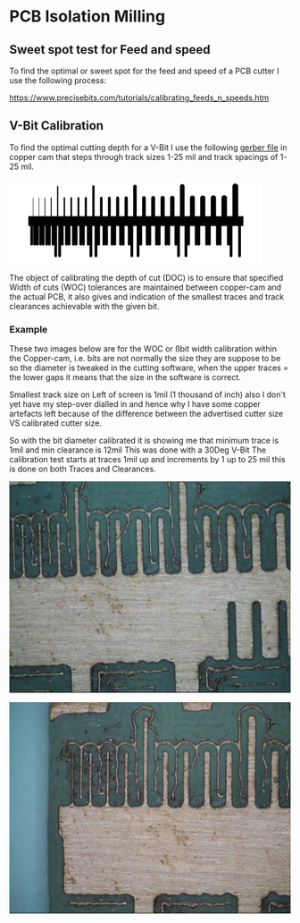 # PCB Isolation Milling

## Sweet spot test for Feed and speed

To find the optimal or sweet spot for the feed and speed of a PCB cutter I use the following process:

<https://www.precisebits.com/tutorials/calibrating_feeds_n_speeds.htm>

## V-Bit Calibration

To find the optimal cutting depth for a V-Bit I use the following [gerber file]() in copper cam that steps through track sizes 1-25 mil and track spacings of 1-25 mil.

![Placeholder](images/2021-10-19_11-32-21.png)

The object of calibrating the depth of cut (DOC) is to ensure that specified Width of cuts (WOC) tolerances are maintained between copper-cam and the actual PCB, it also gives and indication of the smallest traces and track clearances achievable with the given bit.

### Example

These two images below are for the WOC or ßbit width calibration within the Copper-cam, i.e. bits are not normally the size they are suppose to be so the diameter is tweaked in the cutting software, when the upper traces = the lower gaps it means that the size in the software is correct.

Smallest track size on Left of screen is 1mil (1 thousand of inch) also I don't yet have my step-over dialled in and hence why I have some copper artefacts left because of the difference between the advertised cutter size VS calibrated cutter size.

So with the bit diameter calibrated it is showing me that minimum trace is 1mil and min clearance is 12mil This was done with a 30Deg V-Bit The calibration test starts at traces 1mil up and increments by 1 up to 25 mil this is done on both Traces and Clearances.

![Placeholder](images/20160922-231707-986.png)

![Placeholder](images/20160922-231717-153.png)

